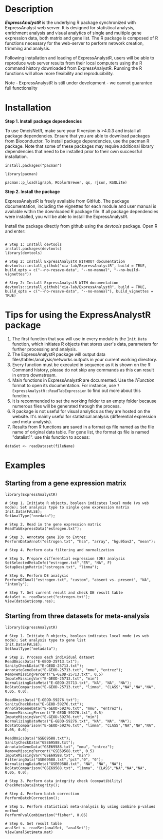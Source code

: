 
# Description

**_ExpressAnalystR_** is the underlying R package synchronized with ExpressAnalyst web server. It is designed for statistical analysis, enrichment analysis and visual analytics of single and multiple gene expression data, both matrix and gene list. The R package is composed of R functions necessary for the web-server to perform network creation, trimming and analysis. 

Following installation and loading of ExpressAnalystR, users will be able to reproduce web server results from their local computers using the R command history downloaded from ExpressAnalystR. Running the R functions will allow more flexibility and reproducibility.

Note - ExpressAnalystR is still under development - we cannot guarantee full functionality
# Installation

**Step 1. Install package dependencies**

To use OmcisNetR, make sure your R version is >4.0.3 and install all package dependencies. Ensure that you are able to download packages from Bioconductor. To install package dependencies, use the pacman R package. Note that some of these packages may require additional library dependencies that need to be installed prior to their own successful installation.

```
install.packages("pacman")

library(pacman)

pacman::p_load(igraph, RColorBrewer, qs, rjson, RSQLite)
```

**Step 2. Install the package**

ExpressAnalystR is freely available from GitHub. The package documentation, including the vignettes for each module and user manual is available within the downloaded R package file. If all package dependencies were installed, you will be able to install the ExpressAnalystR. 

Install the package directly from github using the _devtools_ package. Open R and enter:

```

# Step 1: Install devtools
install.packages(devtools)
library(devtools)

# Step 2: Install ExpressAnalystR WITHOUT documentation
devtools::install_github("xia-lab/ExpressAnalystR", build = TRUE, build_opts = c("--no-resave-data", "--no-manual", "--no-build-vignettes"))

# Step 2: Install ExpressAnalystR WITH documentation
devtools::install_github("xia-lab/ExpressAnalystR", build = TRUE, build_opts = c("--no-resave-data", "--no-manual"), build_vignettes = TRUE)
```

# Tips for using the ExpressAnalystR package

1. The first function that you will use in every module is the `Init.Data` function, which initiates R objects that stores user's data, parameters for further processing and analysis.
2. The ExpressAnalystR package will output data files/tables/analysis/networks outputs in your current working directory.
3. Every function must be executed in sequence as it is shown on the R Command history, please do not skip any commands as this can result in errors downstream.
4. Main functions in ExpressAnalystR are documented. Use the _?Function_ format to open its documentation. For instance, use `?ExpressAnalystR::ReadTabExpression` to find out more about this function.
5. It is recommended to set the working folder to an empty folder because numerous files will be generated through the process.
6. R package is not useful for visual analytics as they are hosted on the website. It's mainly useful for statistical analysis (differential expression and meta-analysis).
7. Results from R functions are saved in a format qs file named as the file name of original data table. For gene list, the format qs file is named "datalist1". use this function to access: 
```
dataSet <- readDataset(fileName)
```

# Examples

## Starting from a gene expression matrix

```
library(ExpressAnalystR)

# Step 1. Initiate R objects, boolean indicates local mode (vs web mode); Set analysis type to single gene expression matrix
Init.Data(FALSE);
SetAnalType("onedata");

# Step 2. Read in the gene expression matrix
ReadTabExpressData("estrogen.txt");

# Step 3. Annotate gene IDs to Entrez
PerformDataAnnot("estrogen.txt", "hsa", "array", "hgu95av2", "mean");

# Step 4. Perform data filtering and normalization

# Step 5. Prepare differential expression (DE) analysis
SetSelectedMetaInfo("estrogen.txt","ER", "NA", F)
SetupDesignMatrix("estrogen.txt", "limma");

# Step 6. Perform DE analysis
PerformDEAnal("estrogen.txt", "custom", "absent vs. present", "NA", "intonly");

# Step 7. Get current result and check DE result table
dataSet <- readDataset("estrogen.txt");
View(dataSet$comp.res);
```

## Starting from three datasets for meta-analysis

```
library(ExpressAnalystR)

# Step 1. Initiate R objects, boolean indicates local mode (vs web mode); Set analysis type to gene list
Init.Data(FALSE);
SetAnalType("metadata");

# Step 2. Process each individual dataset
ReadOmicsData("E-GEOD-25713.txt");
SanityCheckData("E-GEOD-25713.txt");
AnnotateGeneData("E-GEOD-25713.txt", "mmu", "entrez");
RemoveMissingPercent("E-GEOD-25713.txt", 0.5)
ImputeMissingVar("E-GEOD-25713.txt", "min")
NormalizingDataMeta("E-GEOD-25713.txt", "NA", "NA", "NA");
DoStatComparison("E-GEOD-25713.txt", "limma", "CLASS","NA","NA","NA", 0.05, 0.0);

ReadOmicsData("E-GEOD-59276.txt");
SanityCheckData("E-GEOD-59276.txt");
AnnotateGeneData("E-GEOD-59276.txt", "mmu", "entrez");
RemoveMissingPercent("E-GEOD-59276.txt", 0.5)
ImputeMissingVar("E-GEOD-59276.txt", "min")
NormalizingDataMeta("E-GEOD-59276.txt", "NA", "NA", "NA");
DoStatComparison("E-GEOD-59276.txt", "limma", "CLASS","NA","NA","NA", 0.05, 0.0);

ReadOmicsData("GSE69588.txt");
SanityCheckData("GSE69588.txt");
AnnotateGeneData("GSE69588.txt", "mmu", "entrez");
RemoveMissingPercent("GSE69588.txt", 0.5)
ImputeMissingVar("GSE69588.txt", "min")
FilteringData("GSE69588.txt","pct","0", "0");
NormalizingDataMeta("GSE69588.txt", "NA", "NA", "NA");
DoStatComparison("GSE69588.txt", "limma", "CLASS","NA","NA","NA", 0.05, 0.0);

# Step 3. Perform data integrity check (compatibility)
CheckMetaDataIntegrity();

# Step 4. Perform batch correction
PerformBatchCorrection();

# Step 5. Perform statistical meta-analysis by using combine p-values method
PerformPvalCombination("fisher", 0.05)

# Step 6. Get result table
analSet <- readSet(analSet, "analSet");
View(analSet$meta.mat)

```

